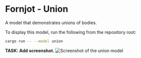 # Fornjot - Union

A model that demonstrates unions of bodies.

To display this model, run the following from the repository root:
``` sh
cargo run -- --model union
```

**TASK: Add screenshot.**
![Screenshot of the union model](union.png)
